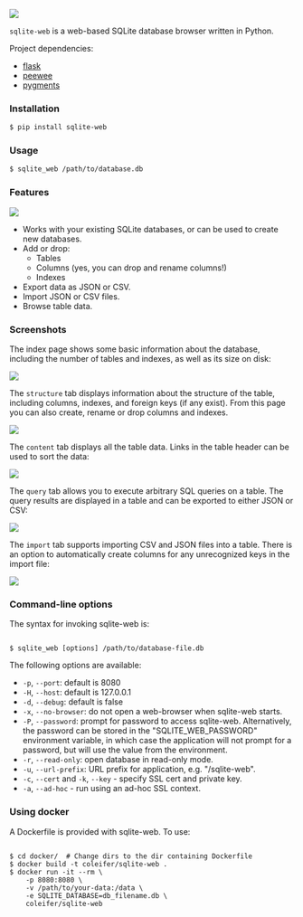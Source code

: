 
![](http://media.charlesleifer.com/blog/photos/sqlite-web.png)

`sqlite-web` is a web-based SQLite database browser written in Python.

Project dependencies:

* [flask](http://flask.pocoo.org)
* [peewee](http://docs.peewee-orm.com)
* [pygments](http://pygments.org)

### Installation

```sh
$ pip install sqlite-web
```

### Usage

```sh
$ sqlite_web /path/to/database.db
```

### Features

![](http://media.charlesleifer.com/blog/photos/p1494359468.71.gif)

* Works with your existing SQLite databases, or can be used to create new databases.
* Add or drop:
  * Tables
  * Columns (yes, you can drop and rename columns!)
  * Indexes
* Export data as JSON or CSV.
* Import JSON or CSV files.
* Browse table data.

### Screenshots

The index page shows some basic information about the database, including the number of tables and indexes, as well as its size on disk:

![](http://media.charlesleifer.com/blog/photos/s1415479324.32.png)

The `structure` tab displays information about the structure of the table, including columns, indexes, and foreign keys (if any exist). From this page you can also create, rename or drop columns and indexes.

![](http://media.charlesleifer.com/blog/photos/s1415479418.23.png)

The `content` tab displays all the table data. Links in the table header can be used to sort the data:

![](http://media.charlesleifer.com/blog/photos/s1415479502.61.png)

The `query` tab allows you to execute arbitrary SQL queries on a table. The query results are displayed in a table and can be exported to either JSON or CSV:

![](http://media.charlesleifer.com/blog/photos/s1415487149.3.png)

The `import` tab supports importing CSV and JSON files into a table. There is an option to automatically create columns for any unrecognized keys in the import file:

![](http://media.charlesleifer.com/blog/photos/s1415479625.44.png)

### Command-line options

The syntax for invoking sqlite-web is:

```console

$ sqlite_web [options] /path/to/database-file.db
```

The following options are available:

* ``-p``, ``--port``: default is 8080
* ``-H``, ``--host``: default is 127.0.0.1
* ``-d``, ``--debug``: default is false
* ``-x``, ``--no-browser``: do not open a web-browser when sqlite-web starts.
* ``-P``, ``--password``: prompt for password to access sqlite-web.
  Alternatively, the password can be stored in the "SQLITE_WEB_PASSWORD"
  environment variable, in which case the application will not prompt for a
  password, but will use the value from the environment.
* ``-r``, ``--read-only``: open database in read-only mode.
* ``-u``, ``--url-prefix``: URL prefix for application, e.g. "/sqlite-web".
* ``-c``, ``--cert`` and ``-k``, ``--key`` - specify SSL cert and private key.
* ``-a``, ``--ad-hoc`` - run using an ad-hoc SSL context.

### Using docker

A Dockerfile is provided with sqlite-web. To use:

```console

$ cd docker/  # Change dirs to the dir containing Dockerfile
$ docker build -t coleifer/sqlite-web .
$ docker run -it --rm \
    -p 8080:8080 \
    -v /path/to/your-data:/data \
    -e SQLITE_DATABASE=db_filename.db \
    coleifer/sqlite-web
```
